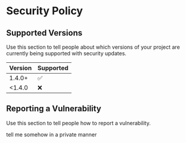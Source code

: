 # Security Policy

## Supported Versions

Use this section to tell people about which versions of your project are
currently being supported with security updates.

| Version | Supported          |
| ------- | ------------------ |
| 1.4.0+  | :white_check_mark: |
| <1.4.0  | :x: |

## Reporting a Vulnerability

Use this section to tell people how to report a vulnerability.

tell me somehow in a private manner
